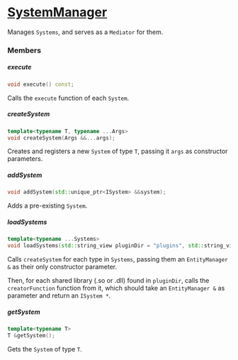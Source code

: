 # [SystemManager](SystemManager.hpp)

Manages `Systems`, and serves as a `Mediator` for them.

### Members

##### execute

```cpp
void execute() const;
```
Calls the `execute` function of each `System`.

##### createSystem

```cpp
template<typename T, typename ...Args>
void createSystem(Args &&...args);
```
Creates and registers a new `System` of type `T`, passing it `args` as constructor parameters.

##### addSystem

```cpp
void addSystem(std::unique_ptr<ISystem> &&system);
```
Adds a pre-existing `System`.

##### loadSystems

```cpp
template<typename ...Systems>
void loadSystems(std::string_view pluginDir = "plugins", std::string_view creatorFunction = "getSystem");
```
Calls `createSystem` for each type in `Systems`, passing them an `EntityManager &` as their only constructor parameter.
 
Then, for each shared library (.so or .dll) found in `pluginDir`, calls the `creatorFunction` function from it, which should take an `EntityManager &` as parameter and return an `ISystem *`.

##### getSystem

```cpp
template<typename T>
T &getSystem();
```
Gets the `System` of type `T`.
